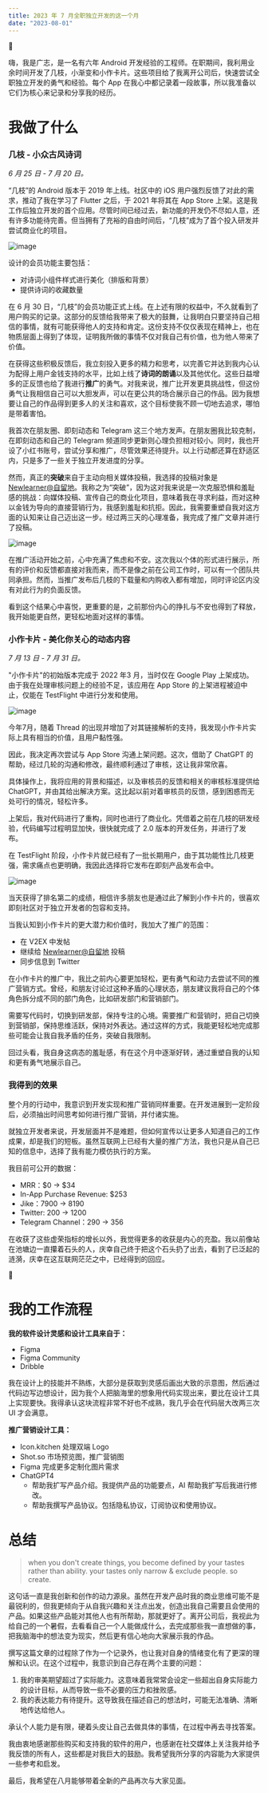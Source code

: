 ```yaml
---
title: 2023 年 7 月全职独立开发的这一个月
date: "2023-08-01"
---
```

👋 

嗨，我是广志，是一名有六年 Android 开发经验的工程师。在职期间，我利用业余时间开发了几枝，小渐变和小作卡片。这些项目给了我离开公司后，快速尝试全职独立开发的勇气和经验。每个 App 在我心中都记录着一段故事，所以我准备以它们为核心来记录和分享我的经历。

# 我做了什么


### 几枝 - 小众古风诗词


*6 月 25 日 - 7 月 20 日。*

“几枝”的 Android 版本于 2019 年上线。社区中的 iOS 用户强烈反馈了对此的需求，推动了我在学习了 Flutter 之后，于 2021 年将其在 App Store 上架。这是我工作后独立开发的首个应用。尽管时间已经过去，新功能的开发仍不尽如人意，还有许多功能待完善。但当拥有了充裕的自由时间后，“几枝”成为了首个投入研发并尝试商业化的项目。

![image](https://photo-recipe-1301515261.cos.ap-shanghai.myqcloud.com/img/202308012349914.webp)


设计的会员功能主要包括：


- 对诗词小组件样式进行美化（排版和背景）
- 提供诗词的收藏数量

在 6 月 30 日，“几枝”的会员功能正式上线。在上述有限的权益中，不久就看到了用户购买的记录。这部分的反馈给我带来了极大的鼓舞，让我明白只要坚持自己相信的事情，就有可能获得他人的支持和肯定。这份支持不仅仅表现在精神上，也在物质层面上得到了体现，证明我所做的事情不仅对我自己有价值，也为他人带来了价值。

在获得这些积极反馈后，我立刻投入更多的精力和思考，以完善它并达到我内心认为配得上用户金钱支持的水平，比如上线了**诗词的朗诵**以及其他优化。这些日益增多的正反馈也给了我进行**推广**的勇气。对我来说，推广比开发更具挑战性，但这份勇气让我相信自己可以大胆发声，可以在更公共的场合展示自己的作品。因为我想要让自己的作品得到更多人的关注和喜欢，这个目标使我不顾一切地去追求，哪怕是带着害怕。

我首次在朋友圈、即刻动态和 Telegram 这三个地方发声。在朋友圈我比较克制，在即刻动态和自己的 Telegram 频道同步更新则心理负担相对较小。同时，我也开设了小红书账号，尝试分享和推广，尽管效果还待提升。以上行动都还算在舒适区内，只是多了一些关于独立开发进度的分享。

然而，真正的**突破**来自于主动向相关媒体投稿，我选择的投稿对象是 [Newlearner@自留地](https://t.me/NewlearnerChannel)。我称之为“突破”，因为这对我来说是一次克服恐惧和羞耻感的挑战：向媒体投稿、宣传自己的商业化项目，意味着我在寻求利益，而对这种以金钱为导向的直接营销行为，我感到羞耻和抗拒。因此，我需要重塑自我对这方面的认知来让自己迈出这一步。经过两三天的心理准备，我完成了推广文章并进行了投稿。


![image](https://photo-recipe-1301515261.cos.ap-shanghai.myqcloud.com/img/202308012349027.webp)


在推广活动开始之前，心中充满了焦虑和不安。这次我以个体的形式进行展示，所有的评价和反馈都直接对我而来，而不是像之前在公司工作时，可以有一个团队共同承担。然而，当推广发布后几枝的下载量和内购收入都有增加，同时评论区内没有对此行为的负面反馈。

看到这个结果心中喜悦，更重要的是，之前那份内心的挣扎与不安也得到了释放，我开始能更自然，更轻松地面对这样的事情。

### 小作卡片 - 美化你关心的动态内容


*7 月 13 日 - 7 月 31 日。*

"小作卡片"的初始版本完成于 2022 年3 月，当时仅在 Google Play 上架成功。由于我在处理审核问题上的经验不足，该应用在 App Store 的上架进程被迫中止，仅能在 TestFlight 中进行分发和使用。

![image](https://photo-recipe-1301515261.cos.ap-shanghai.myqcloud.com/img/202308012350161.webp)


今年7月，随着 Thread 的出现并增加了对其链接解析的支持，我发现小作卡片实际上具有相当的价值，且用户黏性强。

因此，我决定再次尝试与 App Store 沟通上架问题。这次，借助了 ChatGPT 的帮助，经过几轮的沟通和修改，最终顺利通过了审核，这让我非常欣喜。

具体操作上，我将应用的背景和描述，以及审核员的反馈和相关的审核标准提供给 ChatGPT，并由其给出解决方案。这比起以前对着审核员的反馈，感到困惑而无处可行的情况，轻松许多。

上架后，我对代码进行了重构，同时也进行了商业化。凭借着之前在几枝的研发经验，代码编写过程明显加快，很快就完成了 2.0 版本的开发任务，并进行了发布。

在 TestFlight 阶段，小作卡片就已经有了一批长期用户，由于其功能性比几枝更强，需求痛点也更明确，我因此选择将它发布在即刻产品发布会中。

![image](https://photo-recipe-1301515261.cos.ap-shanghai.myqcloud.com/img/202308012347236.webp)


当天获得了排名第二的成绩，相信许多朋友也是通过此了解到小作卡片的，很喜欢即刻社区对于独立开发者的包容和支持。

当我认知到小作卡片的更大潜力和价值时，我加大了推广的范围：


- 在 V2EX 中发帖
- 继续给  [Newlearner@自留地](https://t.me/NewlearnerChannel) 投稿
- 同步信息到 Twitter 

在小作卡片的推广中，我比之前内心要更加轻松，更有勇气和动力去尝试不同的推广营销方式。曾经，和朋友讨论过这种矛盾的心理状态，朋友建议我将自己的个体角色拆分成不同的部门角色，比如研发部门和营销部门。

需要写代码时，切换到研发部，保持专注的心境。需要推广和营销时，把自己切换到营销部，保持思维活跃，保持对外表达。通过这样的方式，我能更轻松地完成那些可能会让我自我矛盾的任务，突破自我限制。

回过头看，我自身这病态的羞耻感，有在这个月中逐渐好转，通过重塑自我的认知和更有勇气地展示自己。

### 我得到的效果


整个月的行动中，我意识到开发实现和推广营销同样重要。在开发进展到一定阶段后，必须抽出时间思考如何进行推广营销，并付诸实施。

就独立开发者来说，开发层面并不是难题，但如何宣传以让更多人知道自己的工作成果，却是我们的短板。虽然互联网上已经有大量的推广方法，我也只是从自己已知的信息中，选择了我有能力模仿执行的方案。

我目前可公开的数据：


- MRR：$0 → $34
- In-App Purchase Revenue: $253
- Jike：7900 → 8190
- Twitter: 200 → 1200
- Telegram Channel：290 → 356

在收获了这些虚荣指标的增长以外，我觉得更多的收获是内心的充盈。我以前像站在池塘边一直攥着石头的人，庆幸自己终于把这个石头扔了出去，看到了已泛起的涟漪，庆幸在这互联网茫茫之中，已经得到的回应。

🙏

# 我的工作流程


**我的软件设计灵感和设计工具来自于：**


- Figma
- Figma Community
- Dribble

我在设计上的技能并不熟练，大部分是获取到灵感后画出大致的示意图，然后通过代码边写边想设计，因为我个人把脑海里的想象用代码实现出来，要比在设计工具上实现要快。我得承认这块流程非常不好也不成熟，我几乎会在代码层大改两三次 UI 才会满意。

**推广营销设计工具：**


- Icon.kitchen 处理双端 Logo
- Shot.so 市场预览图，推广营销图
- Figma 完成更多定制化图片需求
- ChatGPT4
	- 帮助我扩写产品介绍。我提供产品的功能要点，AI 帮助我扩写后我进行修改。
	- 帮助我撰写产品协议。包括隐私协议，订阅协议和使用协议。

# 总结

> when you don't create things, you become defined by your tastes rather than ability. your tastes only narrow & exclude people. so create.


这句话一直是我创新和创作的动力源泉。虽然在开发产品时我的商业思维可能不是最锐利的，但我更倾向于从自我兴趣和关注点出发，创造出我自己需要且会使用的产品。如果这些产品能对其他人也有所帮助，那就更好了。离开公司后，我视此为给自己的一个暑假，去看看自己一个人能做成什么，去完成那些我一直想做的事，把我脑海中的想法变为现实，然后更有信心地向大家展示我的作品。

撰写这篇文章的过程除了作为一个记录外，也让我对自身的情绪变化有了更深的理解和认识。在这个过程中，我意识到自己存在两个主要的问题：


1. 我的审美期望超过了实际能力。这意味着我常常会设定一些超出自身实际能力的设计目标，从而导致一些不必要的压力和挫败感。
2. 我的表达能力有待提升。这导致我在描述自己的想法时，可能无法准确、清晰地传达给他人。

承认个人能力是有限，硬着头皮让自己去做具体的事情，在过程中再去寻找答案。

我由衷地感谢那些购买和支持我的软件的用户，也感谢在社交媒体上关注我并给予我反馈的所有人，这些都是对我巨大的鼓励。我希望我所分享的内容能为大家提供一些参考和启发。

最后，我希望在八月能够带着全新的产品再次与大家见面。
